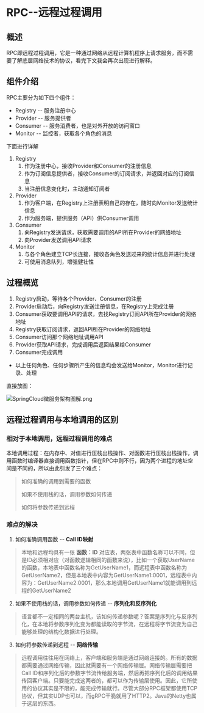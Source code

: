 # RPC--远程过程调用

## 概述
RPC即远程过程调用，它是一种通过网络从远程计算机程序上请求服务，而不需要了解底层网络技术的协议，看完下文我会再次出现进行解释。

## 组件介绍
RPC主要分为如下四个组件：
- Registry -- 服务注册中心
- Provider -- 服务提供者
- Consumer -- 服务消费者，也是对外开放的访问窗口
- Monitor -- 监控者，获取各个角色的消息

下面进行详解

1. Registry
	1. 作为注册中心，接收Provider和Consumer的注册信息
	2. 作为订阅信息提供者，接收Consumer的订阅请求，并返回对应的订阅信息
	3. 当注册信息变化时，主动通知订阅者
2. Provider
	1. 作为客户端，在Registry上注册表明自己的存在，随时向Monitor发送统计信息
	2. 作为服务端，提供服务（API）供Consumer调用
3. Consumer
	1. 向Registry发送请求，获取需要调用的API所在Provider的网络地址
	2. 向Provider发送调用API请求
4. Monitor
	1. 与各个角色建立TCP长连接，接收各角色发送过来的统计信息并进行处理
	2. 可使用消息队列，增强健壮性 

## 过程概览
1. Registry启动，等待各个Provider、Consumer的注册
2. Provider启动后，向Registry发送注册信息，在Registry上完成注册
3. Consumer获取要调用API的请求，去找Registry订阅API所在Provider的网络地址
4. Registry获取订阅请求，返回API所在Provider的网络地址
5. Consumer访问那个网络地址调用API
6. Provider获取API请求，完成调用后返回结果给Consumer
7. Consumer完成调用

- 以上任何角色、任何步骤所产生的信息均会发送给Monitor，Monitor进行记录、处理

直接放图：

![SpringCloud微服务架构图解.png](https://upload-images.jianshu.io/upload_images/6324621-96990210ae890544.png?imageMogr2/auto-orient/strip%7CimageView2/2/w/1240)

## 远程过程调用与本地调用的区别

### 相对于本地调用，远程过程调用的难点
本地调用过程：在内存中、对值进行压栈出栈操作、对函数进行压栈出栈操作，调用函数时编译器直接调用函数指针，但在RPC中则不行，因为两个进程的地址空间是不同的，所以由此引发了三个难点：

> 如何准确的调用到需要的函数
> 
> 如果不使用栈的话，调用参数如何传递
> 
> 如何将参数传递到远程

### 难点的解决
1. 如何准确调用函数 -- **Call ID映射**

> 本地和远程均具有一张  **函数：ID**  对应表，两张表中函数名称可以不同，但是ID必须相对应（对函数逻辑相同的函数来说），比如一个获取UserName的函数，本地表中函数名称为GetUserName1，而远程表中函数名称为GetUserName2，但是本地表中内容为GetUserName1:0001，远程表中内容为：GetUserName2:0001，那么本地调用GetUserName1就能调用到远程的GetUserName2

2. 如果不使用栈的话，调用参数如何传递 -- **序列化和反序列化**

> 语言都不一定相同的两台主机，该如何传递参数呢？答案是序列化与反序列化，在本地将参数序列化变为都能读取的字节流，在远程将字节流变为自己能够处理的结构化数据进行处理。

3. 如何将参数传递到远程 -- **网络传输**

> 远程调用往往用在网络上，客户端和服务端是通过网络连接的。所有的数据都需要通过网络传输，因此就需要有一个网络传输层。网络传输层需要把Call ID和序列化后的参数字节流传给服务端，然后再把序列化后的调用结果传回客户端。只要能完成这两者的，都可以作为传输层使用。因此，它所使用的协议其实是不限的，能完成传输就行。尽管大部分RPC框架都使用TCP协议，但其实UDP也可以，而gRPC干脆就用了HTTP2。Java的Netty也属于这层的东西。